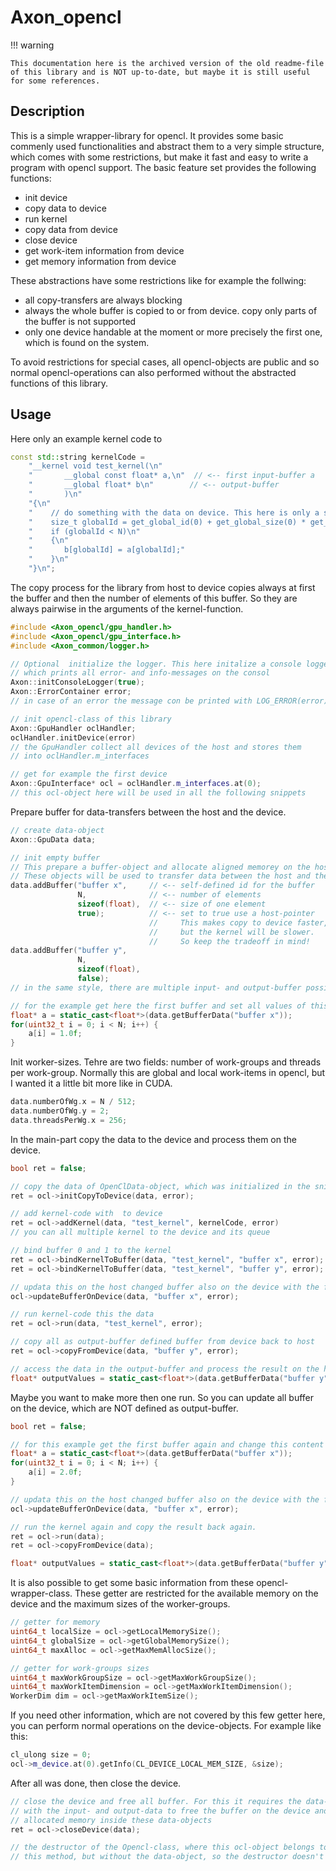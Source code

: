 # Axon_opencl

!!! warning

    This documentation here is the archived version of the old readme-file of this library and is NOT up-to-date, but maybe it is still useful for some references.

## Description

This is a simple wrapper-library for opencl. It provides some basic commenly used functionalities
and abstract them to a very simple structure, which comes with some restrictions, but make it fast
and easy to write a program with opencl support. The basic feature set provides the following
functions:

-   init device
-   copy data to device
-   run kernel
-   copy data from device
-   close device
-   get work-item information from device
-   get memory information from device

These abstractions have some restrictions like for example the follwing:

-   all copy-transfers are always blocking
-   always the whole buffer is copied to or from device. copy only parts of the buffer is not
    supported
-   only one device handable at the moment or more precisely the first one, which is found on the
    system.

To avoid restrictions for special cases, all opencl-objects are public and so normal
opencl-operations can also performed without the abstracted functions of this library.

## Usage

Here only an example kernel code to

```cpp
const std::string kernelCode =
    "__kernel void test_kernel(\n"
    "       __global const float* a,\n"  // <-- first input-buffer a
    "       __global float* b\n"        // <-- output-buffer
    "       )\n"
    "{\n"
    "    // do something with the data on device. This here is only a stupid useless example."
    "    size_t globalId = get_global_id(0) + get_global_size(0) * get_global_id(1);\n"
    "    if (globalId < N)\n"
    "    {\n"
    "       b[globalId] = a[globalId];"
    "    }\n"
    "}\n";
```

The copy process for the library from host to device copies always at first the buffer and then the
number of elements of this buffer. So they are always pairwise in the arguments of the
kernel-function.

```cpp
#include <Axon_opencl/gpu_handler.h>
#include <Axon_opencl/gpu_interface.h>
#include <Axon_common/logger.h>

// Optional  initialize the logger. This here initalize a console logger,
// which prints all error- and info-messages on the consol
Axon::initConsoleLogger(true);
Axon::ErrorContainer error;
// in case of an error the message con be printed with LOG_ERROR(error)

// init opencl-class of this library
Axon::GpuHandler oclHandler;
oclHandler.initDevice(error)
// the GpuHandler collect all devices of the host and stores them
// into oclHandler.m_interfaces

// get for example the first device
Axon::GpuInterface* ocl = oclHandler.m_interfaces.at(0);
// this ocl-object here will be used in all the following snippets
```

Prepare buffer for data-transfers between the host and the device.

```cpp
// create data-object
Axon::GpuData data;

// init empty buffer
// This prepare a buffer-object and allocate aligned memorey on the host.
// These objects will be used to transfer data between the host and the device.
data.addBuffer("buffer x",     // <-- self-defined id for the buffer
               N,              // <-- number of elements
               sizeof(float),  // <-- size of one element
               true);          // <-- set to true use a host-pointer
                               //     This makes copy to device faster,
                               //     but the kernel will be slower.
                               //     So keep the tradeoff in mind!
data.addBuffer("buffer y",
               N,
               sizeof(float),
               false);
// in the same style, there are multiple input- and output-buffer possible

// for the example get here the first buffer and set all values of this buffer to 1.0
float* a = static_cast<float*>(data.getBufferData("buffer x"));
for(uint32_t i = 0; i < N; i++) {
    a[i] = 1.0f;
}
```

Init worker-sizes. Tehre are two fields: number of work-groups and threads per work-group. Normally
this are global and local work-items in opencl, but I wanted it a little bit more like in CUDA.

```cpp
data.numberOfWg.x = N / 512;
data.numberOfWg.y = 2;
data.threadsPerWg.x = 256;
```

In the main-part copy the data to the device and process them on the device.

```cpp
bool ret = false;

// copy the data of OpenClData-object, which was initialized in the snipped before
ret = ocl->initCopyToDevice(data, error);

// add kernel-code with  to device
ret = ocl->addKernel(data, "test_kernel", kernelCode, error)
// you can all multiple kernel to the device and its queue

// bind buffer 0 and 1 to the kernel
ret = ocl->bindKernelToBuffer(data, "test_kernel", "buffer x", error);
ret = ocl->bindKernelToBuffer(data, "test_kernel", "buffer y", error);

// updata this on the host changed buffer also on the device with the following command
ocl->updateBufferOnDevice(data, "buffer x", error);

// run kernel-code this the data
ret = ocl->run(data, "test_kernel", error);

// copy all as output-buffer defined buffer from device back to host
ret = ocl->copyFromDevice(data, "buffer y", error);

// access the data in the output-buffer and process the result on the host
float* outputValues = static_cast<float*>(data.getBufferData("buffer y"));
```

Maybe you want to make more then one run. So you can update all buffer on the device, which are NOT
defined as output-buffer.

```cpp
bool ret = false;

// for this example get the first buffer again and change this content
float* a = static_cast<float*>(data.getBufferData("buffer x"));
for(uint32_t i = 0; i < N; i++) {
    a[i] = 2.0f;
}

// updata this on the host changed buffer also on the device with the following command
ocl->updateBufferOnDevice(data, "buffer x", error);

// run the kernel again and copy the result back again.
ret = ocl->run(data);
ret = ocl->copyFromDevice(data);

float* outputValues = static_cast<float*>(data.getBufferData("buffer y"));
```

It is also possible to get some basic information from these opencl-wrapper-class. These getter are
restricted for the available memory on the device and the maximum sizes of the worker-groups.

```cpp
// getter for memory
uint64_t localSize = ocl->getLocalMemorySize();
uint64_t globalSize = ocl->getGlobalMemorySize();
uint64_t maxAlloc = ocl->getMaxMemAllocSize();

// getter for work-groups sizes
uint64_t maxWorkGroupSize = ocl->getMaxWorkGroupSize();
uint64_t maxWorkItemDimension = ocl->getMaxWorkItemDimension();
WorkerDim dim = ocl->getMaxWorkItemSize();
```

If you need other information, which are not covered by this few getter here, you can perform normal
operations on the device-objects. For example like this:

```cpp
cl_ulong size = 0;
ocl->m_device.at(0).getInfo(CL_DEVICE_LOCAL_MEM_SIZE, &size);
```

After all was done, then close the device.

```cpp
// close the device and free all buffer. For this it requires the data-object
// with the input- and output-data to free the buffer on the device and free the
// allocated memory inside these data-objects
ret = ocl->closeDevice(data);

// the destructor of the Opencl-class, where this ocl-object belongs to, also calls
// this method, but without the data-object, so the destructor doesn't free the memory.
```
